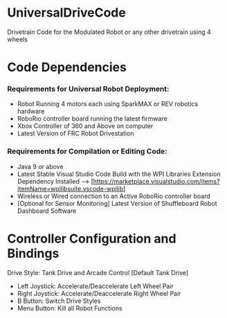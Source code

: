 # UniversalDriveCode
Drivetrain Code for the Modulated Robot or any other drivetrain using 4 wheels

# Code Dependencies

### Requirements for Universal Robot Deployment:

- Robot Running 4 motors each using SparkMAX or REV robotics hardware
- RoboRio controller board running the latest firmware
- Xbox Controller of 360 and Above on computer
- Latest Version of FRC Robot Drivestation

### Requirements for Compilation or Editing Code:

- Java 9 or above
- Latest Stable Visual Studio Code Build with the WPI Libraries Extension Dependency Installed --> [https://marketplace.visualstudio.com/items?itemName=wpilibsuite.vscode-wpilib]
- Wireless or Wired connection to an Active RoboRio controller board
- [Optional for Sensor Monitoring] Latest Version of Shuffleboard Robot Dashboard Software

# Controller Configuration and Bindings

Drive Style: Tank Drive and Arcade Control [Default Tank Drive]

- Left Joystick: Accelerate/Deaccelerate Left Wheel Pair
- Right Joystick: Accelerate/Deaccelerate Right Wheel Pair
- B Button: Switch Drive Styles
- Menu Button: Kill all Robot Functions

